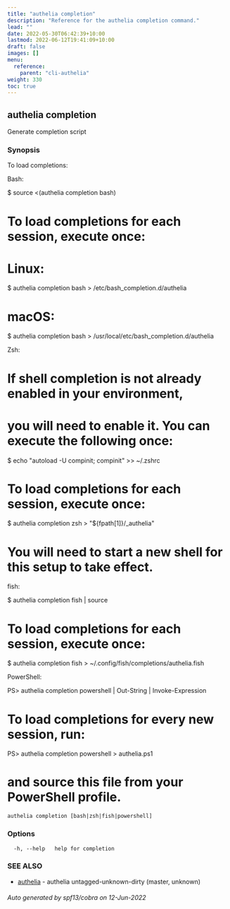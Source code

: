 ```yaml
---
title: "authelia completion"
description: "Reference for the authelia completion command."
lead: ""
date: 2022-05-30T06:42:39+10:00
lastmod: 2022-06-12T19:41:09+10:00
draft: false
images: []
menu:
  reference:
    parent: "cli-authelia"
weight: 330
toc: true
---
```


## authelia completion

Generate completion script

### Synopsis

To load completions:

Bash:

  $ source <(authelia completion bash)

  # To load completions for each session, execute once:
  # Linux:
  $ authelia completion bash > /etc/bash_completion.d/authelia
  # macOS:
  $ authelia completion bash > /usr/local/etc/bash_completion.d/authelia

Zsh:

  # If shell completion is not already enabled in your environment,
  # you will need to enable it.  You can execute the following once:

  $ echo "autoload -U compinit; compinit" >> ~/.zshrc

  # To load completions for each session, execute once:
  $ authelia completion zsh > "${fpath[1]}/_authelia"

  # You will need to start a new shell for this setup to take effect.

fish:

  $ authelia completion fish | source

  # To load completions for each session, execute once:
  $ authelia completion fish > ~/.config/fish/completions/authelia.fish

PowerShell:

  PS> authelia completion powershell | Out-String | Invoke-Expression

  # To load completions for every new session, run:
  PS> authelia completion powershell > authelia.ps1
  # and source this file from your PowerShell profile.


```
authelia completion [bash|zsh|fish|powershell]
```

### Options

```
  -h, --help   help for completion
```

### SEE ALSO

* [authelia](authelia.md)	 - authelia untagged-unknown-dirty (master, unknown)

###### Auto generated by spf13/cobra on 12-Jun-2022
